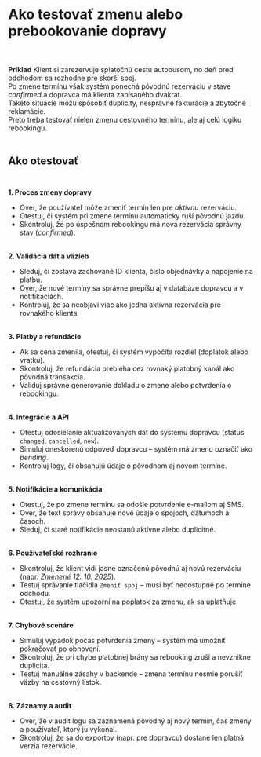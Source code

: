 # Ako testovať zmenu alebo prebookovanie dopravy<br><br>

**Príklad**
Klient si zarezervuje spiatočnú cestu autobusom, no deň pred odchodom sa rozhodne pre skorší spoj.  
Po zmene termínu však systém ponechá pôvodnú rezerváciu v stave *confirmed* a dopravca má klienta zapísaného dvakrát.  
Takéto situácie môžu spôsobiť duplicity, nesprávne fakturácie a zbytočné reklamácie.  
Preto treba testovať nielen zmenu cestovného termínu, ale aj celú logiku rebookingu.<br><br>  

## Ako otestovať<br><br>

**1. Proces zmeny dopravy**<br>  
- Over, že používateľ môže zmeniť termín len pre *aktívnu* rezerváciu.<br>  
- Otestuj, či systém pri zmene termínu automaticky ruší pôvodnú jazdu.<br>  
- Skontroluj, že po úspešnom rebookingu má nová rezervácia správny stav (*confirmed*).<br><br>  

**2. Validácia dát a väzieb**<br>  
- Sleduj, či zostáva zachované ID klienta, číslo objednávky a napojenie na platbu.<br>  
- Over, že nové termíny sa správne prepíšu aj v databáze dopravcu a v notifikáciách.<br>  
- Kontroluj, že sa neobjaví viac ako jedna aktívna rezervácia pre rovnakého klienta.<br><br>  

**3. Platby a refundácie**<br>  
- Ak sa cena zmenila, otestuj, či systém vypočíta rozdiel (doplatok alebo vratku).<br>  
- Skontroluj, že refundácia prebieha cez rovnaký platobný kanál ako pôvodná transakcia.<br>  
- Validuj správne generovanie dokladu o zmene alebo potvrdenia o rebookingu.<br><br>  

**4. Integrácie a API**<br>  
- Otestuj odosielanie aktualizovaných dát do systému dopravcu (status `changed`, `cancelled`, `new`).<br>  
- Simuluj oneskorenú odpoveď dopravcu – systém má zmenu označiť ako *pending*.<br>  
- Kontroluj logy, či obsahujú údaje o pôvodnom aj novom termíne.<br><br>  

**5. Notifikácie a komunikácia**<br>  
- Otestuj, že po zmene termínu sa odošle potvrdenie e-mailom aj SMS.<br>  
- Over, že text správy obsahuje nové údaje o spojoch, dátumoch a časoch.<br>  
- Sleduj, či staré notifikácie neostanú aktívne alebo duplicitné.<br><br>  

**6. Používateľské rozhranie**<br>  
- Skontroluj, že klient vidí jasne označenú pôvodnú aj novú rezerváciu (napr. *Zmenené 12. 10. 2025*).<br>  
- Testuj správanie tlačidla `Zmeniť spoj` – musí byť nedostupné po termíne odchodu.<br>  
- Otestuj, že systém upozorní na poplatok za zmenu, ak sa uplatňuje.<br><br>  

**7. Chybové scenáre**<br>  
- Simuluj výpadok počas potvrdenia zmeny – systém má umožniť pokračovať po obnovení.<br>  
- Skontroluj, že pri chybe platobnej brány sa rebooking zruší a nevznikne duplicita.<br>  
- Testuj manuálne zásahy v backende – zmena termínu nesmie porušiť väzby na cestovný lístok.<br><br>  

**8. Záznamy a audit**<br>  
- Over, že v audit logu sa zaznamená pôvodný aj nový termín, čas zmeny a používateľ, ktorý ju vykonal.<br>  
- Skontroluj, že sa do exportov (napr. pre dopravcu) dostane len platná verzia rezervácie.<br>  
